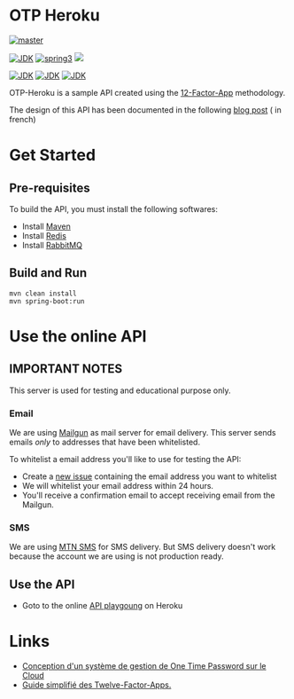 # OTP Heroku

[![master](https://github.com/pragmatic-nerdz/otp-heroku/actions/workflows/master.yml/badge.svg)](https://github.com/pragmatic-nerdz/otp-heroku/actions/workflows/master.yml)

[![JDK](https://img.shields.io/badge/jdk-17-brightgreen.svg)](https://jdk.java.net/17/)
[![spring3](https://img.shields.io/badge/springboot-3.x-brightgreen.svg)](https://spring.io/projects/spring-boot)
![](https://img.shields.io/badge/kotlin-brightgreen.svg)

[![JDK](https://img.shields.io/badge/maven-blue.svg)](https://maven.apache.org/)
[![JDK](https://img.shields.io/badge/redis-blue.svg)](https://redis.io/)
[![JDK](https://img.shields.io/badge/rabbitmq-blue.svg)](https://www.rabbitmq.com/)

OTP-Heroku is a sample API created using the [12-Factor-App](https://12factor.net/) methodology.

The design of this API has been documented in the
following [blog post](https://www.wutsi.com/read/65042/conception-d-un-systeme-de-gestion-de-one-time-password-sur-le-cloud) (
in french)

# Get Started

## Pre-requisites

To build the API, you must install the following softwares:

- Install [Maven](https://maven.apache.org/install.html)
- Install [Redis](https://redis.io/docs/getting-started/installation/)
- Install [RabbitMQ](https://www.rabbitmq.com/download.html)

## Build and Run

```
mvn clean install
mvn spring-boot:run
```

# Use the online API

## IMPORTANT NOTES

This server is used for testing and educational purpose only.

### Email

We are using [Mailgun](https://www.mailgun.com/) as mail server for email delivery. This server sends emails *only* to
addresses that have been whitelisted.

To whitelist a email address you'll like to use for testing the API:

- Create a [new issue](https://github.com/pragmatic-nerdz/otp-heroku/issues/new) containing the email address you want
  to whitelist
- We will whitelist your email address within 24 hours.
- You'll receive a confirmation email to accept receiving email from the Mailgun.

### SMS

We are using [MTN SMS](https://developers.mtn.com/products/sms-v3-api) for SMS delivery. But SMS delivery doesn't work
because the account we are using is not production ready.

## Use the API

- Goto to the online [API playgoung](https://otp-heroku-test-0ba93376585a.herokuapp.com/swagger-ui.html) on Heroku

# Links

- [Conception d'un système de gestion de One Time Password sur le Cloud](https://www.wutsi.com/read/65042/conception-d-un-systeme-de-gestion-de-one-time-password-sur-le-cloud)
- [Guide simplifié des Twelve-Factor-Apps.](https://www.wutsi.com/read/63900/guide-simplifie-des-twelve-factor-apps)
